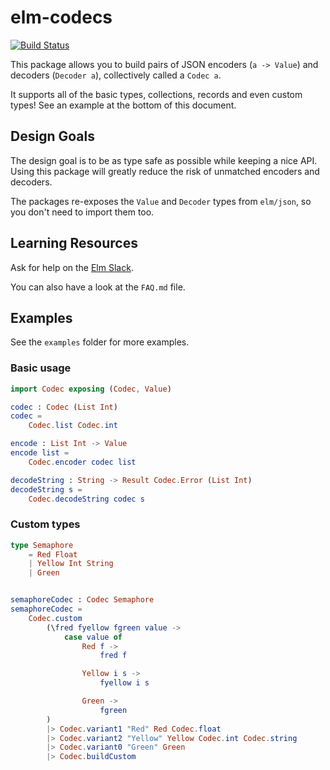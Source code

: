 # elm-codecs

[![Build Status](https://travis-ci.org/miniBill/elm-codec.svg?branch=master)](https://travis-ci.org/miniBill/elm-codec)

This package allows you to build pairs of JSON encoders (`a -> Value`) and decoders (`Decoder a`), collectively called a `Codec a`.

It supports all of the basic types, collections, records and even custom types! See an example at the bottom of this document.

## Design Goals

The design goal is to be as type safe as possible while keeping a nice API.
Using this package will greatly reduce the risk of unmatched encoders and decoders.

The packages re-exposes the `Value` and `Decoder` types from `elm/json`, so you don't need to import them too.

## Learning Resources

Ask for help on the [Elm Slack](https://elmlang.herokuapp.com/).

You can also have a look at the `FAQ.md` file.

## Examples
See the `examples` folder for more examples.

### Basic usage ###

```elm
import Codec exposing (Codec, Value)

codec : Codec (List Int)
codec =
    Codec.list Codec.int

encode : List Int -> Value
encode list =
    Codec.encoder codec list

decodeString : String -> Result Codec.Error (List Int)
decodeString s =
    Codec.decodeString codec s
```

### Custom types ###

```elm
type Semaphore
    = Red Float
    | Yellow Int String
    | Green


semaphoreCodec : Codec Semaphore
semaphoreCodec =
    Codec.custom
        (\fred fyellow fgreen value ->
            case value of
                Red f ->
                    fred f

                Yellow i s ->
                    fyellow i s

                Green ->
                    fgreen
        )
        |> Codec.variant1 "Red" Red Codec.float
        |> Codec.variant2 "Yellow" Yellow Codec.int Codec.string
        |> Codec.variant0 "Green" Green
        |> Codec.buildCustom
```

